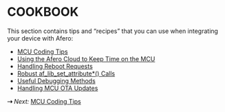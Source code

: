 # COOKBOOK

This section contains tips and “recipes” that you can use when integrating your device with Afero:

- [MCU Coding Tips](../MCUCodingTips)
- [Using the Afero Cloud to Keep Time on the MCU](../SetMCUTime)
- [Handling Reboot Requests](../RebootRequests)
- [Robust af_lib_set_attribute*() Calls](../RobustafLibSet)
- [Useful Debugging Methods](../DebugMethods)
- [Handling MCU OTA Updates](../MCU_OTA)

 **&#8674;** *Next:* [MCU Coding Tips](../MCUCodingTips)